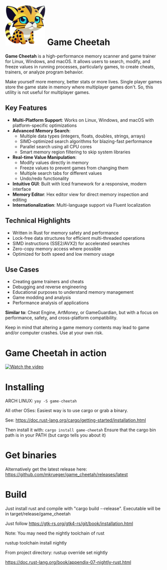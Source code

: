 # ![Logo](/build/linux/128x128.png) Game Cheetah

**Game Cheetah** is a high-performance memory scanner and game trainer for Linux, Windows, and macOS. It allows users to search, modify, and freeze values in running processes, particularly games, to create cheats, trainers, or analyze program behavior.

Make yourself more memory, better stats or more lives. Single player games store the game state in memory where multiplayer games don't. So, this utility is not useful for multiplayer games.

## Key Features

- **Multi-Platform Support**: Works on Linux, Windows, and macOS with platform-specific optimizations
- **Advanced Memory Search**: 
  - Multiple data types (integers, floats, doubles, strings, arrays)
  - SIMD-optimized search algorithms for blazing-fast performance
  - Parallel search using all CPU cores
  - Smart memory region filtering to skip system libraries
- **Real-time Value Manipulation**:
  - Modify values directly in memory
  - Freeze values to prevent games from changing them
  - Multiple search tabs for different values
  - Undo/redo functionality
- **Intuitive GUI**: Built with Iced framework for a responsive, modern interface
- **Memory Editor**: Hex editor view for direct memory inspection and editing
- **Internationalization**: Multi-language support via Fluent localization

## Technical Highlights

- Written in Rust for memory safety and performance
- Lock-free data structures for efficient multi-threaded operations
- SIMD instructions (SSE2/AVX2) for accelerated searches
- Zero-copy memory access where possible
- Optimized for both speed and low memory usage

## Use Cases

- Creating game trainers and cheats
- Debugging and reverse engineering
- Educational purposes to understand memory management
- Game modding and analysis
- Performance analysis of applications

**Similar to**: Cheat Engine, ArtMoney, or GameGuardian, but with a focus on performance, safety, and cross-platform compatibility.

Keep in mind that altering a game memory contents may lead to game and/or computer crashes. Use at your own risk.

# Game Cheetah in action

[![Watch the video](https://img.youtube.com/vi/ng_1LBaUS48/maxresdefault.jpg)](https://youtu.be/ng_1LBaUS48)

# Installing 

ARCH LINUX: ``` yay -S game-cheetah ```

All other OSes: Easiest way is to use cargo or grab a binary. 

See: 
https://doc.rust-lang.org/cargo/getting-started/installation.html

Then install it with: `cargo install game-cheetah`
Ensure that the cargo bin path is in your PATH (but cargo tells you about it)

# Get binaries

Alternatively get the latest release here:
https://github.com/mkrueger/game_cheetah/releases/latest

# Build

Just install rust and compile with "cargo build --release".
Executable will be in target/release/game_cheetah

Just follow https://gtk-rs.org/gtk4-rs/git/book/installation.html

Note: You may need the nightly toolchain of rust

rustup toolchain install nightly

From project directory:
rustup override set nightly

https://doc.rust-lang.org/book/appendix-07-nightly-rust.html